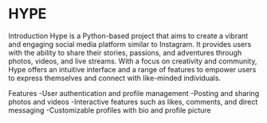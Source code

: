# HYPE

Introduction
Hype is a Python-based project that aims to create a vibrant and engaging social media platform similar to Instagram. It provides users with the ability to share their stories, passions, and adventures through photos, videos, and live streams. With a focus on creativity and community, Hype offers an intuitive interface and a range of features to empower users to express themselves and connect with like-minded individuals.


Features
-User authentication and profile management
-Posting and sharing photos and videos
-Interactive features such as likes, comments, and direct messaging
-Customizable profiles with bio and profile picture

